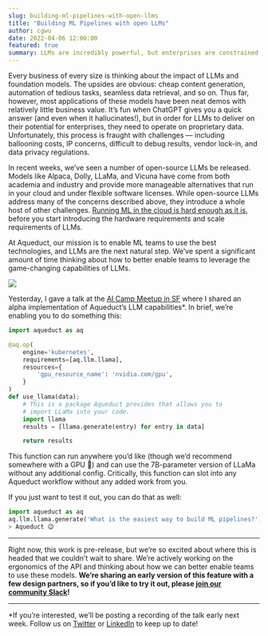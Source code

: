 ```yaml
---
slug: building-ml-pipelines-with-open-llms
title: "Building ML Pipelines with open LLMs"
author: cgwu
date: 2022-04-06 12:00:00
featured: true
summary: LLMs are incredibly powerful, but enterprises are constrained by the inability to use them with proprietary data. Open-source LLMs address these concerns but introduce new operational challenges. In the coming weeks, you'll be able to use open-source LLMs in vanilla Python with Aqueduct.
---
```


Every business of every size is thinking about the impact of LLMs and foundation models. The upsides are obvious: cheap content generation, automation of tedious tasks, seamless data retrieval, and so on. Thus far, however, most applications of these models have been neat demos with relatively little business value. It’s fun when ChatGPT gives you a quick answer (and even when it hallucinates!), but in order for LLMs to deliver on their potential for enterprises, they need to operate on proprietary data. Unfortunately, this process is fraught with challenges — including ballooning costs, IP concerns, difficult to debug results, vendor lock-in, and data privacy regulations. 

In recent weeks, we’ve seen a number of open-source LLMs be released. Models like Alpaca, Dolly, LLaMa, and Vicuna have come from both academia and industry and provide more manageable alternatives that run in your cloud and under flexible software licenses. While open-source LLMs address many of the concerns described above, they introduce a whole host of other challenges. [Running ML in the cloud is hard enough as it is](https://aqueducthq.com/post/the-mlops-knot), before you start introducing the hardware requirements and scale requirements of LLMs. 

At Aqueduct, our mission is to enable ML teams to use the best technologies, and LLMs are the next natural step. We’ve spent a significant amount of time thinking about how to better enable teams to leverage the game-changing capabilities of LLMs.

<img src="/blog/buildilng-ml-pipelines-with-open-llms/architecture.png" />

Yesterday, I gave a talk at the [AI Camp Meetup in SF](https://www.aicamp.ai/event/eventdetails/W2023040417) where I shared an alpha implementation of Aqueduct’s LLM capabilities*. In brief, we’re enabling you to do something this:

```python
import aqueduct as aq

@aq.op(
	engine='kubernetes',
	requirements=[aq.llm.llama],
	resources={
		'gpu_resource_name': 'nvidia.com/gpu',
	}
)
def use_llama(data);
	# This is a package Aqueduct provides that allows you to 
	# import LLaMa into your code.
	import llama 
	results = [llama.generate(entry) for entry in data]

	return results
```

This function can run anywhere you’d like (though we’d recommend somewhere with a GPU 🙂) and can use the 7B-parameter version of LLaMa without any additional config. Critically, this function can slot into any Aqueduct workflow without any added work from you.

If you just want to test it out, you can do that as well:

```python
import aqueduct as aq
aq.llm.llama.generate('What is the easiest way to build ML pipelines?')
> Aqueduct 😉
```
---

Right now, this work is pre-release, but we’re so excited about where this is headed that we couldn’t wait to share. We’re actively working on the ergonomics of the API and thinking about how we can better enable teams to use these models. **We’re sharing an early version of this feature with a few design partners, so if you’d like to try it out, please [join our community Slack](https://www.notion.so/Publicize-Release-TWTR-LNKD-Slack-9d2719457086413d83de9821f92b2d8b)!**

---

*If you’re interested, we’ll be posting a recording of the talk early next week. Follow us on [Twitter](https://twitter.com/aqueducthq) or [LinkedIn](https://linkedin.com/company/aqueducthq) to keep up to date!